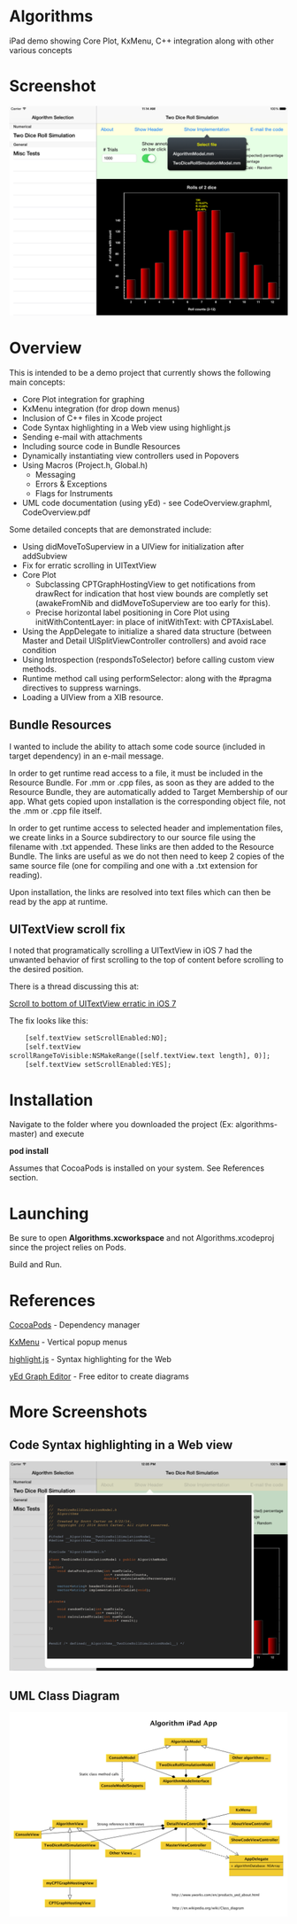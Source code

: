 # Algorithms

iPad demo showing Core Plot, KxMenu, C++ integration along with other various concepts


# Screenshot

![example1 img](screenshot/example1.png?raw=true)


# Overview 

This is intended to be a demo project that currently shows the following main concepts:

- Core Plot integration for graphing
- KxMenu integration (for drop down menus)
- Inclusion of C++ files in Xcode project
- Code Syntax highlighting in a Web view using highlight.js
- Sending e-mail with attachments
- Including source code in Bundle Resources
- Dynamically instantiating view controllers used in Popovers
- Using Macros (Project.h, Global.h)
  - Messaging
  - Errors & Exceptions
  - Flags for Instruments
- UML code documentation (using yEd) - see CodeOverview.graphml, CodeOverview.pdf

Some detailed concepts that are demonstrated include:

- Using didMoveToSuperview in a UIView for initialization after addSubview
- Fix for erratic scrolling in UITextView
- Core Plot
  - Subclassing CPTGraphHostingView to get notifications from drawRect for indication that host view bounds are completly set (awakeFromNib and didMoveToSuperview are too early for this).
  - Precise horizontal label positioning in Core Plot using initWithContentLayer: in place of initWithText: with CPTAxisLabel.
- Using the AppDelegate to initialize a shared data structure (between Master and Detail UISplitViewController controllers) and avoid race condition
- Using Introspection (respondsToSelector) before calling custom view methods.
- Runtime method call using performSelector: along with the #pragma directives to suppress warnings.
- Loading a UIView from a XIB resource.


## Bundle Resources

I wanted to include the ability to attach some code source (included in target dependency) in 
an e-mail message.  

In order to get runtime read access to a file, it must be included in the Resource Bundle.
For .mm or .cpp files, as soon as they are added to the Resource Bundle, they are automatically added
to Target Membership of our app.   What gets copied upon installation
is the corresponding object file, not the .mm or .cpp file itself.

In order to get runtime access to selected header and implementation files, we create links in
a Source subdirectory to our source file using the filename with .txt appended.  These links are then
added to the Resource Bundle.  The links are useful as we do not then need to keep 2 copies
of the same source file (one for compiling and one with a .txt extension for reading).

Upon installation, the links are resolved into text files which
can then be read by the app at runtime.


## UITextView scroll fix

I noted that programatically scrolling a UITextView in iOS 7 had the unwanted behavior of first scrolling
to the top of content before scrolling to the desired position.

There is a thread discussing this at:

[Scroll to bottom of UITextView erratic in iOS 7](http://stackoverflow.com/questions/19124037/scroll-to-bottom-of-uitextview-erratic-in-ios-7)

The fix looks like this:

```
    [self.textView setScrollEnabled:NO];
    [self.textView scrollRangeToVisible:NSMakeRange([self.textView.text length], 0)];
    [self.textView setScrollEnabled:YES];
```



# Installation

Navigate to the folder where you downloaded the project (Ex: algorithms-master) and execute 

**pod install**

Assumes that CocoaPods is installed on your system.  See References section.



# Launching

Be sure to open **Algorithms.xcworkspace** and not Algorithms.xcodeproj since the project relies on Pods.

Build and Run.



# References

[CocoaPods](http://cocoapods.org) - Dependency manager

[KxMenu](https://github.com/kolyvan/kxmenu) - Vertical popup menus 

[highlight.js](https://highlightjs.org) - Syntax highlighting for the Web

[yEd Graph Editor](http://www.yworks.com/en/products_yed_about.html) - Free editor to create diagrams


# More Screenshots

## Code Syntax highlighting in a Web view

![example2 img](screenshot/example2.png?raw=true)


## UML Class Diagram

![UML Class Diagram img](CodeOverview.png?raw=true)





